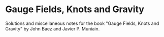# Gauge Fields, Knots and Gravity
Solutions and miscellaneous notes for the book "Gauge Fields, Knots and Gravity" by John Baez and Javier P. Muniain.
